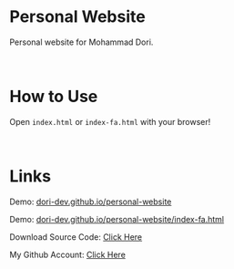 # Personal Website

Personal website for Mohammad Dori.

<br>

# How to Use

Open `index.html` or `index-fa.html` with your browser!

<br>

# Links

Demo: [dori-dev.github.io/personal-website](https://dori-dev.github.io/personal-website/)

Demo: [dori-dev.github.io/personal-website/index-fa.html](https://dori-dev.github.io/personal-website/index-fa.html)

Download Source Code: [Click Here](https://github.com/dori-dev/personal-website/archive/refs/heads/main.zip)

My Github Account: [Click Here](https://github.com/dori-dev/)
